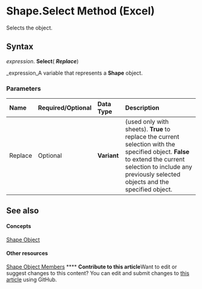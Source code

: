 
# Shape.Select Method (Excel)

Selects the object.


## Syntax

 _expression_. **Select**( **_Replace_**)

 _expression_A variable that represents a  **Shape** object.


### Parameters



|**Name**|**Required/Optional**|**Data Type**|**Description**|
|:-----|:-----|:-----|:-----|
|Replace|Optional| **Variant**| (used only with sheets). **True** to replace the current selection with the specified object. **False** to extend the current selection to include any previously selected objects and the specified object.|

## See also


#### Concepts


 [Shape Object](8f01fcd1-b7d9-5216-2de5-40fb6648a403.md)
#### Other resources


 [Shape Object Members](0fed7136-4228-6c32-507d-3bd36aa56d9a.md)
****   **Contribute to this article**Want to edit or suggest changes to this content? You can edit and submit changes to  [this article](https://github.com/jhershey00/VBA_Excel_Test/OpenXMLCon/articles/615af356-45f9-a36f-9a1d-b09f216c6fae.md) using GitHub.

